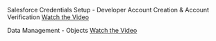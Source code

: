 Salesforce Credentials Setup - Developer Account Creation & Account Verification
[Watch the Video](https://drive.google.com/file/d/1H7qtDuPd0nh62P7fRM__bNH0VlEPW3Ex/view?usp=drive_link)


Data Management - Objects
[Watch the Video](https://drive.google.com/file/d/1UhW77FtGIVxzceLQKIMvH9KLVgm38iar/view?usp=drive_link)
